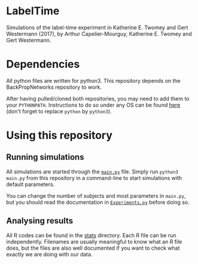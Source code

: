 # LabelTime
Simulations of the label-time experiment in Katherine E. Twomey and Gert Westermann (2017), by Arthur Capelier-Mourguy, Katherine E. Twomey and Gert Westermann.

# Dependencies
All python files are written for python3.
This repository depends on the BackPropNetworks repository to work.

After having pulled/cloned both repositories, you may need to add them to your `PYTHONPATH`. Instructions to do so under any OS can be found [here](https://stackoverflow.com/a/12311321/8232125) (don't forget to replace `python` by `python3`).

# Using this repository
## Running simulations
All simulations are started through the [`main.py`](./src/main.py) file. Simply run `python3 main.py` from this repository in a command-line to start simulations with default parameters.

You can change the number of subjects and most parameters in `main.py`, but you should read the documentation in [`Experiments.py`](./src/Experiments.py) before doing so.

## Analysing results
All R codes can be found in the [stats](./stats/) directory. Each R file can be run independently. Filenames are usually meaningful to know what an R file does, but the files are also well documented if you want to check what exactly we are doing with our data.
